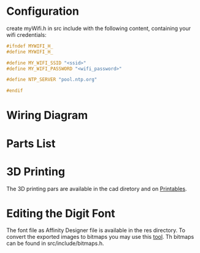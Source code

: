 # Configuration

create myWifi.h in src include with the following content, containing your wifi credentials:

```cpp
#ifndef MYWIFI_H_
#define MYWIFI_H_

#define MY_WIFI_SSID "<ssid>"
#define MY_WIFI_PASSWORD "<wifi_password>"

#define NTP_SERVER "pool.ntp.org"

#endif
```

# Wiring Diagram

# Parts List

# 3D Printing

The 3D printing pars are available in the cad diretory and on [Printables](https://www.printables.com/model/1162687/).

# Editing the Digit Font

The font file as Affinity Designer file is available in the res directory. To convert the exported images to bitmaps you may use this [tool](https://javl.github.io/image2cpp/). Th bitmaps can be found in src/include/bitmaps.h.
